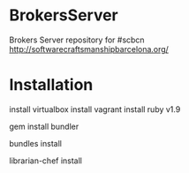 BrokersServer
=============

Brokers Server repository for #scbcn http://softwarecraftsmanshipbarcelona.org/


Installation
=============

install virtualbox
install vagrant
install ruby v1.9

gem install bundler

bundles install

librarian-chef install

